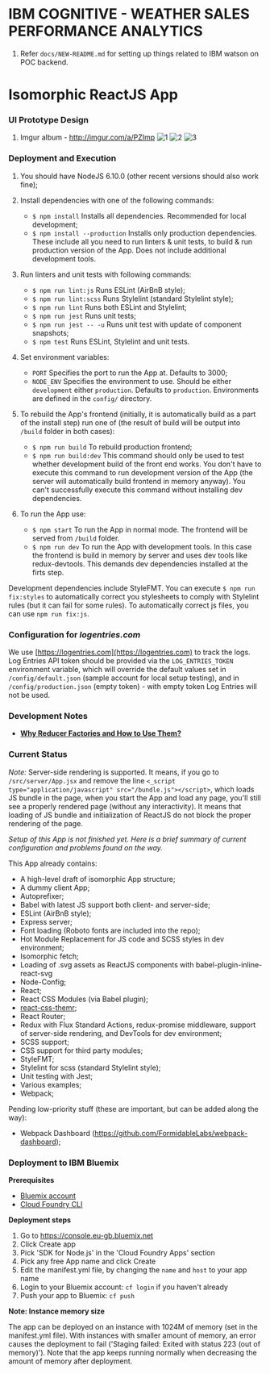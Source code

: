 # IBM COGNITIVE - WEATHER SALES PERFORMANCE ANALYTICS
1. Refer ```docs/NEW-README.md``` for setting up things related to IBM watson on POC backend.

# Isomorphic ReactJS App

### UI Prototype Design
1. Imgur album - http://imgur.com/a/PZImp
![1](http://i.imgur.com/jalS2vh.png)
![2](http://i.imgur.com/DtaNS7Q.png)
![3](http://i.imgur.com/FrIvSmC.png)
### Deployment and Execution

1.  You should have NodeJS 6.10.0 (other recent versions should also work fine);

2.  Install dependencies with one of the following commands:
    -   `$ npm install` Installs all dependencies. Recommended for local development;
    -   `$ npm install --production` Installs only production dependencies. These include all you need to run linters & unit tests, to build & run production version of the App. Does not include additional development tools.

3.  Run linters and unit tests with following commands:
    -   `$ npm run lint:js` Runs ESLint (AirBnB style);
    -   `$ npm run lint:scss` Runs Stylelint (standard Stylelint style);
    -   `$ npm run lint` Runs both ESLint and Stylelint;
    -   `$ npm run jest` Runs unit tests;
    -   `$ npm run jest -- -u` Runs unit test with update of component snapshots;
    -   `$ npm test` Runs ESLint, Stylelint and unit tests.

4.  Set environment variables:
    -   `PORT` Specifies the port to run the App at. Defaults to 3000;
    -   `NODE_ENV` Specifies the environment to use. Should be either `development` either `production`. Defaults to `production`. Environments are defined in the
    `config/` directory.

5.  To rebuild the App's frontend (initially, it is automatically build as a part of the install step) run one of (the result of build will be output into `/build` folder in both cases):
    -   `$ npm run build` To rebuild production frontend;
    -   `$ npm run build:dev` This command should only be used to test whether development build of the front end works. You don't have to execute this command to run development version of the App (the server will automatically build frontend in memory anyway). You can't successfully execute this command without installing dev dependencies.

6. To run the App use:
    -   `$ npm start` To run the App in normal mode. The frontend will be served from `/build` folder.
    -   `$ npm run dev` To run the App with development tools. In this case the frontend is build in memory by server and uses dev tools like redux-devtools. This demands dev dependencies installed at the firts step.

Development dependencies include StyleFMT. You can execute `$ npm run fix:styles` to automatically correct you stylesheets to comply with Stylelint rules (but it can fail for some rules).
To automatically correct js files, you can use `npm run fix:js`.

### Configuration for *logentries.com*

We use [https://logentries.com](https://logentries.com) to track the logs. Log Entries API token should be provided via the `LOG_ENTRIES_TOKEN` environment variable, which will override the default values set in `/config/default.json` (sample account for local setup testing), and in `/config/production.json` (empty token) - with empty token Log Entries will not be used.

### Development Notes
-   [**Why Reducer Factories and How to Use Them?**](docs/why-reducer-factories-and-how-to-use-them.md)

### Current Status

*Note:* Server-side rendering is supported. It means, if you go to `/src/server/App.jsx` and remove the line `<_script type="application/javascript" src="/bundle.js"></script>`, which loads JS bundle in the page, when you start the App and load any page, you'll still see a properly rendered page (without any interactivity). It means that loading of JS bundle and initialization of ReactJS do not block the proper rendering of the page.

*Setup of this App is not finished yet. Here is a brief summary of current configuration and problems found on the way.*

This App already contains:
- A high-level draft of isomorphic App structure;
- A dummy client App;
- Autoprefixer;
- Babel with latest JS support both client- and server-side;
- ESLint (AirBnB style);
- Express server;
- Font loading (Roboto fonts are included into the repo);
- Hot Module Replacement for JS code and SCSS styles in dev environment;
- Isomorphic fetch;
- Loading of .svg assets as ReactJS components with babel-plugin-inline-react-svg
- Node-Config;
- React;
- React CSS Modules (via Babel plugin);
- [react-css-themr](https://github.com/javivelasco/react-css-themr);
- React Router;
- Redux with Flux Standard Actions, redux-promise middleware, support of server-side rendering, and DevTools for dev environment;
- SCSS support;
- CSS support for third party modules;
- StyleFMT;
- Stylelint for scss (standard Stylelint style);
- Unit testing with Jest;
- Various examples;
- Webpack;

Pending low-priority stuff (these are important, but can be added along the way):
- Webpack Dashboard (https://github.com/FormidableLabs/webpack-dashboard);

### Deployment to IBM Bluemix

**Prerequisites**

- [Bluemix account](https://console.ng.bluemix.net/registration/)
- [Cloud Foundry CLI](https://github.com/cloudfoundry/cli#downloads)

**Deployment steps**

1. Go to https://console.eu-gb.bluemix.net
2. Click Create app
3. Pick 'SDK for Node.js' in the 'Cloud Foundry Apps' section
4. Pick any free App name and click Create
5. Edit the manifest.yml file, by changing the `name` and `host` to your app name
6. Login to your Bluemix account: `cf login` if you haven't already
7. Push your app to Bluemix: `cf push`

**Note: Instance memory size**

The app can be deployed on an instance with 1024M of memory (set in the manifest.yml
file). With instances with smaller amount of memory, an error causes the deployment
to fail ('Staging failed: Exited with status 223 (out of memory)').
Note that the app keeps running normally when decreasing the amount of memory after deployment.
